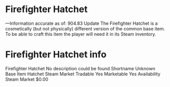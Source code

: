 # Firefighter Hatchet

—Information accurate as of: 904.83 Update
The Firefighter Hatchet is a cosmetically (but not physically) different version of the common base item. To be able to craft this item the player will need it in its Steam inventory.
# Firefighter Hatchet info

Firefighter Hatchet
No description could be found
Shortname
Unknown
Base Item
Hatchet
Steam Market
Tradable
Yes
Marketable
Yes
Availability
Steam Market
$0.00
